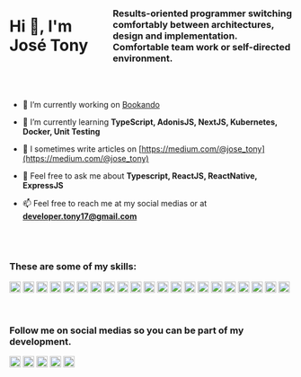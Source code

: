 <div style="display: flex; flex-direction: row;">
    <h1>Hi 👋, I'm José Tony</h1>
    <h3 style="max-width: 320px;">Results-oriented programmer switching comfortably between architectures, design and implementation. Comfortable team work or self-directed environment.</h3>
</div><br /><br />

- 🔭 I’m currently working on [Bookando](https://github.com/sickocoder/bookando)

- 🌱 I’m currently learning **TypeScript, AdonisJS, NextJS, Kubernetes, Docker, Unit Testing**

- 📝 I sometimes write articles on [https://medium.com/@jose_tony](https://medium.com/@jose_tony)

- 💬 Feel free to ask me about **Typescript, ReactJS, ReactNative, ExpressJS**

- 📫 Feel free to reach me at my social medias or at **developer.tony17@gmail.com**

<br /><br />

<h3>These are some of my skills:</h3>

<p align="left"><img src="https://devicons.github.io/devicon/devicon.git/icons/react/react-original-wordmark.svg" alt="react" width="20" height="20"/> <img src="https://devicons.github.io/devicon/devicon.git/icons/android/android-original-wordmark.svg" alt="android" width="20" height="20"/> <img src="https://devicons.github.io/devicon/devicon.git/icons/bootstrap/bootstrap-plain.svg" alt="bootstrap" width="20" height="20"/> <img src="https://devicons.github.io/devicon/devicon.git/icons/css3/css3-original-wordmark.svg" alt="css3" width="20" height="20"/> <img src="https://devicons.github.io/devicon/devicon.git/icons/docker/docker-original-wordmark.svg" alt="docker" width="20" height="20"/> <img src="https://devicons.github.io/devicon/devicon.git/icons/html5/html5-original-wordmark.svg" alt="html5" width="20" height="20"/> <img src="https://devicons.github.io/devicon/devicon.git/icons/java/java-original-wordmark.svg" alt="java" width="20" height="20"/> <img src="https://devicons.github.io/devicon/devicon.git/icons/javascript/javascript-original.svg" alt="javascript" width="20" height="20"/> <img src="https://devicons.github.io/devicon/devicon.git/icons/typescript/typescript-original.svg" alt="typescript" width="20" height="20"/> <img src="https://devicons.github.io/devicon/devicon.git/icons/laravel/laravel-plain-wordmark.svg" alt="laravel" width="20" height="20"/> <img src="https://devicons.github.io/devicon/devicon.git/icons/mongodb/mongodb-original-wordmark.svg" alt="mongodb" width="20" height="20"/> <img src="https://devicons.github.io/devicon/devicon.git/icons/mysql/mysql-original-wordmark.svg" alt="mysql" width="20" height="20"/> <img src="https://devicons.github.io/devicon/devicon.git/icons/php/php-original.svg" alt="php" width="20" height="20"/> <img src="https://devicons.github.io/devicon/devicon.git/icons/nodejs/nodejs-original-wordmark.svg" alt="nodejs" width="20" height="20"/> <img src="https://devicons.github.io/devicon/devicon.git/icons/swift/swift-original-wordmark.svg" alt="swift" width="20" height="20"/> <img src="https://devicons.github.io/devicon/devicon.git/icons/linux/linux-original.svg" alt="linux" width="20" height="20"/> <img src="https://devicons.github.io/devicon/devicon.git/icons/redux/redux-original.svg" alt="redux" width="20" height="20"/> <img src="https://devicons.github.io/devicon/devicon.git/icons/webpack/webpack-original.svg" alt="webpack" width="20" height="20"/> <img src="https://devicons.github.io/devicon/devicon.git/icons/express/express-original-wordmark.svg" alt="express" width="20" height="20"/> <img src="https://cdn.jsdelivr.net/npm/simple-icons@3.1.0/icons/flutter.svg" alt="flutter" width="20" height="20"/> <img src="https://cdn.jsdelivr.net/npm/simple-icons@3.1.0/icons/dart.svg" alt="dart" width="20" height="20"/></p>

<br /><h3>Follow me on social medias so you can be part of my development.</h3>

<p align="left">
<a href="https://twitter.com/_josetony" target="blank"><img align="center" src="https://cdn.jsdelivr.net/npm/simple-icons@3.0.1/icons/twitter.svg" alt="_josetony" height="20" width="20" /></a>
<a href="https://linkedin.com/in/josetone" target="blank"><img align="center" src="https://cdn.jsdelivr.net/npm/simple-icons@3.0.1/icons/linkedin.svg" alt="josetone" height="20" width="20" /></a>
<a href="https://fb.com/artisan17" target="blank"><img align="center" src="https://cdn.jsdelivr.net/npm/simple-icons@3.0.1/icons/facebook.svg" alt="artisan17" height="20" width="20" /></a>
<a href="https://instagram.com/_jose_tony" target="blank"><img align="center" src="https://cdn.jsdelivr.net/npm/simple-icons@3.0.1/icons/instagram.svg" alt="_jose_tony" height="20" width="20" /></a>
<a href="https://medium.com/@jose_tony" target="blank"><img align="center" src="https://cdn.jsdelivr.net/npm/simple-icons@3.0.1/icons/medium.svg" alt="@jose_tony" height="20" width="20" /></a>
</p>
